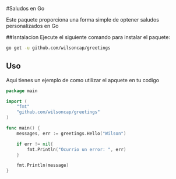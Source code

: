 #Saludos en Go

Este paquete proporciona una forma simple de optener saludos personalizados en Go


##Isntalacion
Ejecute el siguiente comando para instalar el paquete:

```bash
go get -u github.com/wilsoncap/greetings
```

## Uso

Aqui tienes un ejemplo de como utilizar el apquete en tu codigo

```go
package main

import (
	"fmt"
	"github.com/wilsoncap/greetings"
)

func main() {
	messages, err := greetings.Hello("Wilson")

	if err != nil{
		fmt.Println("Ocurrio un error: ", err)
	}

	fmt.Println(message)
}
```